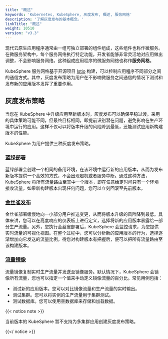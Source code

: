 ```yaml
---
title: "概述"
keywords: 'Kubernetes, KubeSphere, 灰度发布, 概述, 服务网格'
description: '了解灰度发布的基本概念。'
linkTitle: "概述"
weight: 10510
version: "v3.3"
---
```


现代云原生应用程序通常由一组可独立部署的组件组成，这些组件也称作微服务。在微服务架构中，每个服务网络执行特定功能，开发者能够非常灵活地对应用做出调整，不会影响服务网络。这种组成应用程序的微服务网络也称作**服务网格**。

KubeSphere 服务网格基于开源项目 [Istio](https://istio.io/) 构建，可以控制应用程序不同部分之间的通信方式。其中，灰度发布策略为用户在不影响微服务之间通信的情况下测试和发布新的应用版本发挥了重要作用。

## 灰度发布策略

当您在 KubeSphere 中升级应用至新版本时，灰度发布可以确保平稳过渡。采用的具体策略可能不同，但最终目标相同，即提前识别潜在问题，避免影响在生产环境中运行的应用。这样不仅可以将版本升级的风险降到最低，还能测试应用新构建版本的性能。

KubeSphere 为用户提供三种灰度发布策略。

### [蓝绿部署](../blue-green-deployment/)

蓝绿部署会创建一个相同的备用环境，在该环境中运行新的应用版本，从而为发布新版本提供一个高效的方式，不会出现宕机或者服务中断。通过这种方法，KubeSphere 将所有流量路由至其中一个版本，即在任意给定时间只有一个环境接收流量。如果新构建版本出现任何问题，您可以立刻回滚至先前版本。

### [金丝雀发布](../canary-release/)

金丝雀部署缓慢地向一小部分用户推送变更，从而将版本升级的风险降到最低。具体来讲，您可以在高度响应的仪表板上进行定义，选择将新的应用版本暴露给一部分生产流量。另外，您执行金丝雀部署后，KubeSphere 会监控请求，为您提供实时流量的可视化视图。在整个过程中，您可以分析新的应用版本的行为，选择逐渐增加向它发送的流量比例。待您对构建版本有把握后，便可以把所有流量路由至该构建版本。

### [流量镜像](../traffic-mirroring/)

流量镜像复制实时生产流量并发送至镜像服务。默认情况下，KubeSphere 会镜像所有流量，您也可以指定一个值来手动定义镜像流量的百分比。常见用例包括：

- 测试新的应用版本。您可以对比镜像流量和生产流量的实时输出。
- 测试集群。您可以将实例的生产流量用于集群测试。
- 测试数据库。您可以使用空数据库来存储和加载数据。

{{< notice note >}}

当前版本的 KubeSphere 暂不支持为多集群应用创建灰度发布策略。

{{</ notice >}} 